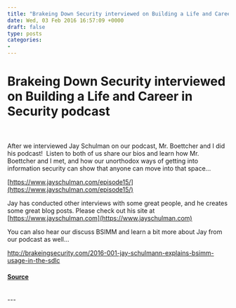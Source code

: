 ```yaml
---
title: "Brakeing Down Security interviewed on Building a Life and Career in Security podcast"
date: Wed, 03 Feb 2016 16:57:09 +0000
draft: false
type: posts
categories: 
- 
---
```

# Brakeing Down Security interviewed on Building a Life and Career in Security podcast

<br/>

<br/>
After we interviewed Jay Schulman on our podcast, Mr. Boettcher and I did his podcast!  Listen to both of us share our bios and learn how Mr. Boettcher and I met, and how our unorthodox ways of getting into information security can show that anyone can move into that space...

[https://www.jayschulman.com/episode15/](https://www.jayschulman.com/episode15/)

Jay has conducted other interviews with some great people, and he creates some great blog posts. Please check out his site at [https://www.jayschulman.com](https://www.jayschulman.com)

You can also hear our discuss BSIMM and learn a bit more about Jay from our podcast as well...

http://brakeingsecurity.com/2016-001-jay-schulmann-explains-bsimm-usage-in-the-sdlc

#### [Source](http://brakeingsecurity.com/brakeing-down-security-interviewed-on-building-a-life-and-career-in-security-podcast)

<br/>
---
